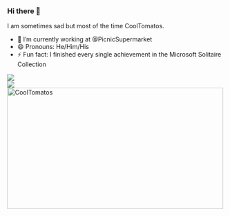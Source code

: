 ### Hi there 👋

I am sometimes sad but most of the time CoolTomatos.
- 🔭 I’m currently working at @PicnicSupermarket
- 😄 Pronouns: He/Him/His
- ⚡ Fun fact: I finished every single achievement in the Microsoft Solitaire Collection

<a href="https://www.trueachievements.com/gamer/酷酷西红柿-7480"><img src="https://www.trueachievements.com/gamercards/酷酷西红柿.png"/></a>
<br>
<a href="https://psnprofiles.com/CoolTomatos"><img src="https://card.psnprofiles.com/2/CoolTomatos.png" border="0"></a>
<br>
<a target="_blank" href="https://trakt.tv/users/cooltomatos"><img width="500" height="281" alt="CoolTomatos" src="https://widgets.trakt.tv/users/e3571215cfb3a944c88630d97c2779e4/watched/fanart2@2x.jpg" /></a>

<!--
**CoolTomatos/CoolTomatos** is a ✨ _special_ ✨ repository because its `README.md` (this file) appears on your GitHub profile.

Here are some ideas to get you started:

- 🔭 I’m currently working on ...
- 🌱 I’m currently learning ...
- 👯 I’m looking to collaborate on ...
- 🤔 I’m looking for help with ...
- 💬 Ask me about ...
- 📫 How to reach me: ...
- 😄 Pronouns: ...
- ⚡ Fun fact: ...
-->
